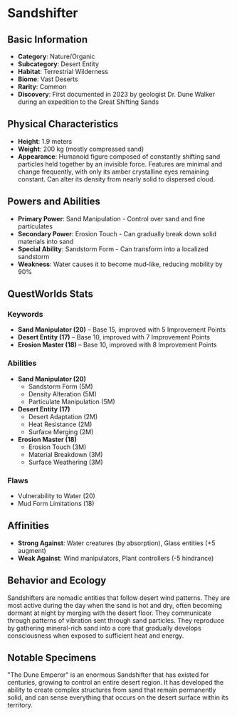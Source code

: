 # Sandshifter

## Basic Information
- **Category**: Nature/Organic
- **Subcategory**: Desert Entity
- **Habitat**: Terrestrial Wilderness
- **Biome**: Vast Deserts
- **Rarity**: Common
- **Discovery**: First documented in 2023 by geologist Dr. Dune Walker during an expedition to the Great Shifting Sands

## Physical Characteristics
- **Height**: 1.9 meters
- **Weight**: 200 kg (mostly compressed sand)
- **Appearance**: Humanoid figure composed of constantly shifting sand particles held together by an invisible force. Features are minimal and change frequently, with only its amber crystalline eyes remaining constant. Can alter its density from nearly solid to dispersed cloud.

## Powers and Abilities
- **Primary Power**: Sand Manipulation - Control over sand and fine particulates
- **Secondary Power**: Erosion Touch - Can gradually break down solid materials into sand
- **Special Ability**: Sandstorm Form - Can transform into a localized sandstorm
- **Weakness**: Water causes it to become mud-like, reducing mobility by 90%

## QuestWorlds Stats

### Keywords
- **Sand Manipulator (20)** – Base 15, improved with 5 Improvement Points
- **Desert Entity (17)** – Base 10, improved with 7 Improvement Points
- **Erosion Master (18)** – Base 10, improved with 8 Improvement Points

### Abilities
- **Sand Manipulator (20)**
  - Sandstorm Form (5M)
  - Density Alteration (5M)
  - Particulate Manipulation (5M)
- **Desert Entity (17)**
  - Desert Adaptation (2M)
  - Heat Resistance (2M)
  - Surface Merging (2M)
- **Erosion Master (18)**
  - Erosion Touch (3M)
  - Material Breakdown (3M)
  - Surface Weathering (3M)

### Flaws
- Vulnerability to Water (20)
- Mud Form Limitations (18)

## Affinities
- **Strong Against**: Water creatures (by absorption), Glass entities (+5 augment)
- **Weak Against**: Wind manipulators, Plant controllers (-5 hindrance)

## Behavior and Ecology
Sandshifters are nomadic entities that follow desert wind patterns. They are most active during the day when the sand is hot and dry, often becoming dormant at night by merging with the desert floor. They communicate through patterns of vibration sent through sand particles. They reproduce by gathering mineral-rich sand into a core that gradually develops consciousness when exposed to sufficient heat and energy.

## Notable Specimens
"The Dune Emperor" is an enormous Sandshifter that has existed for centuries, growing to control an entire desert region. It has developed the ability to create complex structures from sand that remain permanently solid, and can sense everything that occurs on the desert surface within its territory.

